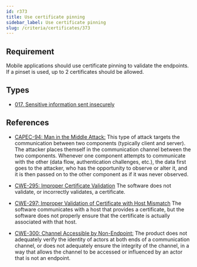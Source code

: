```yaml
---
id: r373
title: Use certificate pinning
sidebar_label: Use certificate pinning
slug: /criteria/certificates/373
---
```


## Requirement

Mobile applications
should use certificate pinning
to validate the endpoints.
If a pinset is used,
up to 2 certificates should be allowed.

## Types

- [017. Sensitive information sent insecurely](/types/017)

## References

- [CAPEC-94: Man in the Middle Attack:](https://capec.mitre.org/data/definitions/94.html)
This type of attack targets the communication
between two components (typically client and server).
The attacker places themself in the communication channel
between the two components.
Whenever one component attempts to communicate
with the other
(data flow, authentication challenges, etc.),
the data first goes to the attacker,
who has the opportunity to observe
or alter it,
and it is then passed on
to the other component
as if it was never observed.

- [CWE-295: Improper Certificate Validation](https://cwe.mitre.org/data/definitions/295.html)
The software does not validate,
or incorrectly validates,
a certificate. 

- [CWE-297: Improper Validation of Certificate with Host Mismatch](https://cwe.mitre.org/data/definitions/297.html)
The software communicates with a host
that provides a certificate,
but the software does not properly ensure
that the certificate is actually associated
with that host.

- [CWE-300: Channel Accessible by Non-Endpoint:](https://cwe.mitre.org/data/definitions/300.html)
The product does not adequately verify the identity
of actors at both ends
of a communication channel,
or does not adequately ensure
the integrity of the channel,
in a way that allows the channel to be accessed
or influenced by an actor
that is not an endpoint.
